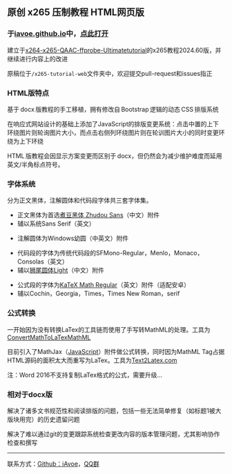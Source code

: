 ## 原创 x265 压制教程 HTML网页版 

### 于[iavoe.github.io](https://iavoe.github.io/)中，[点此打开](./x265-tutorial-web/index.html)
<p>建立于<a href="https://github.com/iAvoe/x264-x265-QAAC-ffprobe-Ultimatetutorial">x264-x265-QAAC-ffprobe-Ultimatetutorial</a>的x265教程2024.60版，并继续进行内容上的改进</p>
<p>原稿位于<code>/x265-tutorial-web</code>文件夹中，欢迎提交pull-request和issues指正</p>

### HTML版特点
<p>基于&thinsp;docx&thinsp;版教程的手工移植，拥有修改自&thinsp;Bootstrap&thinsp;逻辑的动态&thinsp;CSS&thinsp;排版系统</p>
<p>在响应式网站设计的基础上添加了JavaScript的排版变更系统：点击中置的上下环绕图片则轮询图片大小，而点击右侧列环绕图片则在轮训图片大小的同时变更环绕为上下环绕</p>
<p>HTML&thinsp;版教程会因显示方案变更而区别于&thinsp;docx，但仍然会为减少维护难度而延用英文/半角标点符号。</p>

### 字体系统
<p>分为正文黑体，注解圆体和代码段字体共三套字体集。</p>
<ul>
    <li>正文黑体为首选<a href="https://github.com/Buernia/Zhudou-Sans">煮豆黑体 Zhudou Sans</a>（中文）附件</li>
    <li>辅以系统Sans Serif（英文）</li>
</ul>
<ul>
    <li>注解圆体为Windows幼圆（中英文）附件</li>
</ul>
<ul>
    <li>代码段的字体为传统代码段的SFMono-Regular，Menlo，Monaco，Consolas（英文）</li>
    <li>辅以<a href="https://github.com/max32002/swei-gothic/blob/master">狮尾圆体Light</a>（中文）附件</li>
</ul>
<ul>
    <li>公式段的字体为<a href="https://github.com/KaTeX/katex-fonts/blob/master/">KaTeX Math Regular</a>（英文）附件（适配安卓）</li>
    <li>辅以Cochin，Georgia，Times，Times New Roman，serif</li>
</ul>

### 公式转换
<p>一开始因为没有转换LaTex的工具链而使用了手写转MathML的处理。工具为<a href="https://webdemo.myscript.com/views/math/index.html">ConvertMathToLaTexMathML</a></p>
<p>目前引入了MathJax（<a href="https://cdn.jsdelivr.net/npm/mathjax@3/es5/tex-svg.js">JavaScript</a>）附件做公式转换，同时因为MathML Tag占据HTML源码的面积太大而重写为LaTex。工具为<a href=https://www.text2latex.com>Text2Latex.com</a></p>
<p>注：Word 2016不支持复制LaTex格式的公式，需要升级...</p>

### 相对于docx版
<p>解决了诸多文书规范性和阅读排版的问题，包括一些无法简单修复（如标题1被大版块用完）的历史遗留问题</p>
<p>解决了难以通过git的变更跟踪系统检查更改内容的版本管理问题，尤其影响协作检查和撰写</p>

-----

<p>联系方式：<a href="https://github.com/iAvoe/iAvoe">Github：iAvoe</a>，<a href="https://jq.qq.com/?_wv=1027&k=5YJFXyf">QQ群</a></p>
